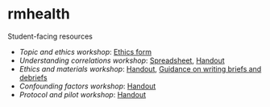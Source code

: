 # rmhealth

Student-facing resources

- _Topic and ethics workshop_: [Ethics form](ethics.docx)
- _Understanding correlations workshop_: [Spreadsheet](understanding_correlations.xlsx), [Handout](understanding_correlations_student_notes.docx)
- _Ethics and materials workshop_: [Handout](ethics_materials_student.docx), [Guidance on writing briefs and debriefs](brief_debrief_student.docx)
- _Confounding factors workshop_: [Handout](confounding_factors_student.docx)
- _Protocol and pilot workshop_: [Handout](protocol_pilot_student.docx)
